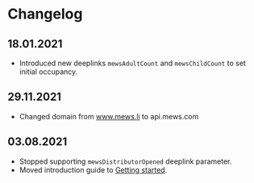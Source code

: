 # Changelog

## 18.01.2021

* Introduced new deeplinks `mewsAdultCount` and `mewsChildCount` to set initial occupancy.

## 29.11.2021

* Changed domain from www.mews.li to api.mews.com

## 03.08.2021

* Stopped supporting `mewsDistributorOpened` deeplink parameter.
* Moved introduction guide to [Getting started](./getting-started.md).
